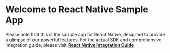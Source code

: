 # Welcome to React Native Sample App

Please note that this is the sample app for React Native, designed to provide a glimpse of our powerful features. For the actual SDK and comprehensive integration guide, please visit **[React Native Integration Guide](https://developers.facia.ai/mobile/sdks/platforms/react-sdk)**
